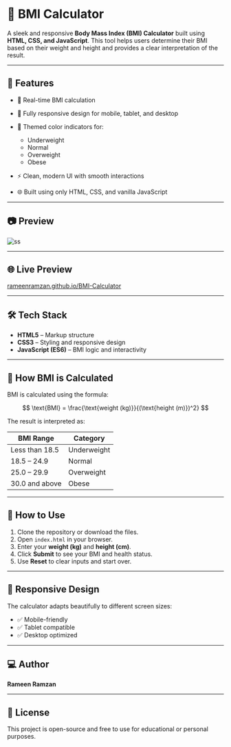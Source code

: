 # 📱 BMI Calculator

A sleek and responsive **Body Mass Index (BMI) Calculator** built using **HTML, CSS, and JavaScript**. This tool helps users determine their BMI based on their weight and height and provides a clear interpretation of the result.

---

## 🚀 Features

* 🔢 Real-time BMI calculation
* 📱 Fully responsive design for mobile, tablet, and desktop
* 🎨 Themed color indicators for:

  * Underweight
  * Normal
  * Overweight
  * Obese
* ⚡ Clean, modern UI with smooth interactions
* 🌐 Built using only HTML, CSS, and vanilla JavaScript

---

## 📷 Preview

![ss](https://github.com/user-attachments/assets/f7add4d5-1d44-4b4b-b884-bfe871a392e8)


---

## 🌐 Live Preview

[rameenramzan.github.io/BMI-Calculator](https://rameenramzan.github.io/BMI-Calculator/)

---

## 🛠️ Tech Stack

* **HTML5** – Markup structure
* **CSS3** – Styling and responsive design
* **JavaScript (ES6)** – BMI logic and interactivity

---

## 🧮 How BMI is Calculated

BMI is calculated using the formula:

$$
\text{BMI} = \frac{\text{weight (kg)}}{(\text{height (m)})^2}
$$

The result is interpreted as:

| BMI Range      | Category    |
| -------------- | ----------- |
| Less than 18.5 | Underweight |
| 18.5 – 24.9    | Normal      |
| 25.0 – 29.9    | Overweight  |
| 30.0 and above | Obese       |

---

## 📂 How to Use

1. Clone the repository or download the files.
2. Open `index.html` in your browser.
3. Enter your **weight (kg)** and **height (cm)**.
4. Click **Submit** to see your BMI and health status.
5. Use **Reset** to clear inputs and start over.

---

## 📱 Responsive Design

The calculator adapts beautifully to different screen sizes:

* ✅ Mobile-friendly
* ✅ Tablet compatible
* ✅ Desktop optimized

---

## 💻 Author

**Rameen Ramzan**

---

## 📜 License

This project is open-source and free to use for educational or personal purposes.

